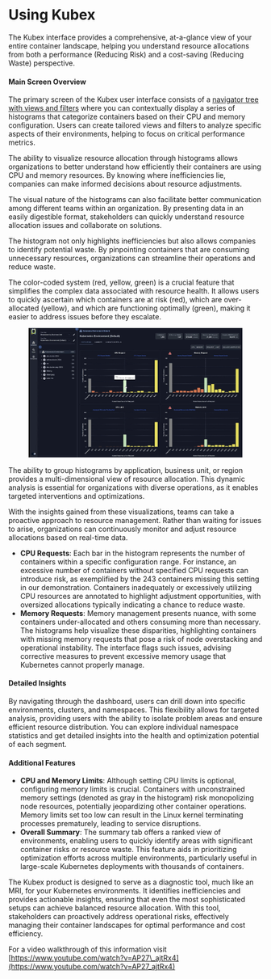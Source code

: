 # Using Kubex

The Kubex interface provides a comprehensive, at-a-glance view of your entire container landscape, helping you understand resource allocations from both a performance (Reducing Risk) and a cost-saving (Reducing Waste) perspective.

#### Main Screen Overview

The primary screen of the Kubex user interface consists of a [navigator tree with views and filters](https://www.densify.com/docs-kubex/Content/Videos/Using%20the%20Tree%20Viewer.htm)  where you can contextually display a series of histograms that categorize containers based on their CPU and memory configuration.  Users can create tailored views and filters to analyze specific aspects of their environments, helping to focus on critical performance metrics.

The ability to visualize resource allocation through histograms allows organizations to better understand how efficiently their containers are using CPU and memory resources. By knowing where inefficiencies lie, companies can make informed decisions about resource adjustments.

The visual nature of the histograms can also facilitate better communication among different teams within an organization. By presenting data in an easily digestible format, stakeholders can quickly understand resource allocation issues and collaborate on solutions.

The histogram not only highlights inefficiencies but also allows companies to identify potential waste. By pinpointing containers that are consuming unnecessary resources, organizations can streamline their operations and reduce waste.

The color-coded system (red, yellow, green) is a crucial feature that simplifies the complex data associated with resource health. It allows users to quickly ascertain which containers are at risk (red), which are over-allocated (yellow), and which are functioning optimally (green), making it easier to address issues before they escalate.

<figure><img src="../.gitbook/assets/image (3).png" alt=""><figcaption></figcaption></figure>

The ability to group histograms by application, business unit, or region provides a multi-dimensional view of resource allocation. This dynamic analysis is essential for organizations with diverse operations, as it enables targeted interventions and optimizations.

With the insights gained from these visualizations, teams can take a proactive approach to resource management. Rather than waiting for issues to arise, organizations can continuously monitor and adjust resource allocations based on real-time data.

* **CPU Requests**: Each bar in the histogram represents the number of containers within a specific configuration range. For instance, an excessive number of containers without specified CPU requests can introduce risk, as exemplified by the 243 containers missing this setting in our demonstration. Containers inadequately or excessively utilizing CPU resources are annotated to highlight adjustment opportunities, with oversized allocations typically indicating a chance to reduce waste.
* **Memory Requests**: Memory management presents nuance, with some containers under-allocated and others consuming more than necessary. The histograms help visualize these disparities, highlighting containers with missing memory requests that pose a risk of node overstacking and operational instability. The interface flags such issues, advising corrective measures to prevent excessive memory usage that Kubernetes cannot properly manage.

#### Detailed Insights

By navigating through the dashboard, users can drill down into specific environments, clusters, and namespaces. This flexibility allows for targeted analysis, providing users with the ability to isolate problem areas and ensure efficient resource distribution. You can explore individual namespace statistics and get detailed insights into the health and optimization potential of each segment.

#### Additional Features

* **CPU and Memory Limits**: Although setting CPU limits is optional, configuring memory limits is crucial. Containers with unconstrained memory settings (denoted as gray in the histogram) risk monopolizing node resources, potentially jeopardizing other container operations. Memory limits set too low can result in the Linux kernel terminating processes prematurely, leading to service disruptions.
* **Overall Summary**: The summary tab offers a ranked view of environments, enabling users to quickly identify areas with significant container risks or resource waste. This feature aids in prioritizing optimization efforts across multiple environments, particularly useful in large-scale Kubernetes deployments with thousands of containers.

The Kubex product is designed to serve as a diagnostic tool, much like an MRI, for your Kubernetes environments. It identifies inefficiencies and provides actionable insights, ensuring that even the most sophisticated setups can achieve balanced resource allocation. With this tool, stakeholders can proactively address operational risks, effectively managing their container landscapes for optimal performance and cost efficiency.

For a video walkthrough of this information visit [https://www.youtube.com/watch?v=AP27\_ajtRx4](https://www.youtube.com/watch?v=AP27_ajtRx4)

